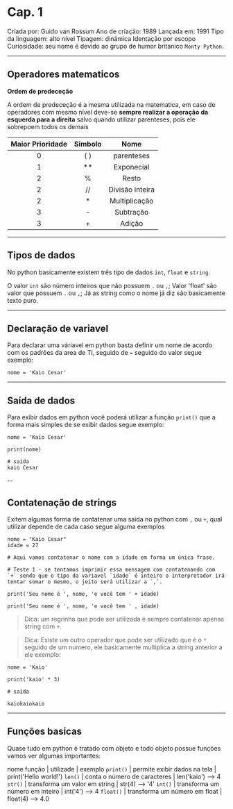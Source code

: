 # Cap. 1
Criada por: Guido van Rossum
Ano de criação: 1989
Lançada em: 1991
Tipo da linguagem: alto nível
Tipagem: dinâmica
Identação por escopo
Curiosidade: seu nome é devido ao grupo de humor britanico `Monty Python`.

---
## Operadores matematicos

__Ordem de predeceção__


A ordem de predeceção é a mesma utilizada na matematica, em caso de operadores com mesmo nível deve-se **sempre realizar a operação da esquerda para a direita** salvo quando utilizar parenteses, pois ele sobrepoem todos os demais

Maior Prioridade | Simbolo | Nome
:---:|:---:|:---:|
0 | ( ) | parenteses |
1 | ** | Exponecial |
2 | % | Resto |
2 | // | Divisão inteira |
2 | * | Multiplicação |
3 | - | Subtração |
3 | + | Adição |

---

## Tipos de dados

No python basicamente existem três tipo de dados `int`, `float` e `string`.

O valor `int` são número inteiros que não possuem `.` ou `,`;
Valor 'float' são valor que possuem `.` ou `,`;
Já as string como o nome já diz são basicamente texto puro.

---

## Declaração de variavel

Para declarar uma váriavel em python basta definir um nome de acordo com os padrões da area de TI, seguido de `=` seguido do valor segue exemplo:


```
nome = 'Kaio Cesar'
```

---

## Saída de dados

Para exibir dados em python você poderá utilizar a função `print()` que a forma mais simples de se exibir dados segue exemplo:


```
nome = 'Kaio Cesar'

print(nome)

# saída
kaio Cesar
```





--

## Contatenação de strings

Exitem algumas forma de contatenar uma saída no python com `,` ou `+`, qual utilizar depende de cada caso segue alguma exemplos

```
nome = "Kaio Cesar"
idade = 27

# Aqui vamos contatenar o nome com a idade em forma um única frase.

# Teste 1 - se tentamos imprimir essa mensagem com contatenando com `+` sendo que o tipo da variavel `idade` é inteiro o interpretador irá tentar somar o mesmo, o jeito será utilizar a `,`.

print('Seu nome é ', nome, 'e você tem ' + idade)

print('Seu nome é ', nome, 'e você tem ' , idade)

```
> Dica: um regrinha que pode ser utilizada é sempre contatenar apenas string com `+`.


> Dica: Existe um outro operador que pode ser utilizado que é o `*` seguido de um numero, ele basicamente multiplica a string anterior a ele exemplo:


```
nome = 'Kaio'

print('kaio' * 3)

# saída

kaiokaiokaio
```
---

## Funções basicas

Quase tudo em python é tratado com objeto e todo objeto possue funções vamos ver algumas importantes:

nome função | utilizade | exemplo
`print()` | permite exibir dados na tela | print('Hello world!')
`len()` | conta o número de caracteres | len('kaio') --> 4
`str()` | transforma um valor em string | str(4) --> '4'
`int()` | transforma um número em inteiro | int('4') --> 4
`float()` | transforma um número em float | float(4) --> 4.0
